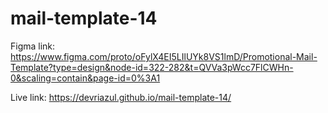 # mail-template-14

Figma link: https://www.figma.com/proto/oFylX4EI5LIlUYk8VS1lmD/Promotional-Mail-Template?type=design&node-id=322-282&t=QVVa3pWcc7FlCWHn-0&scaling=contain&page-id=0%3A1

Live link: https://devriazul.github.io/mail-template-14/
